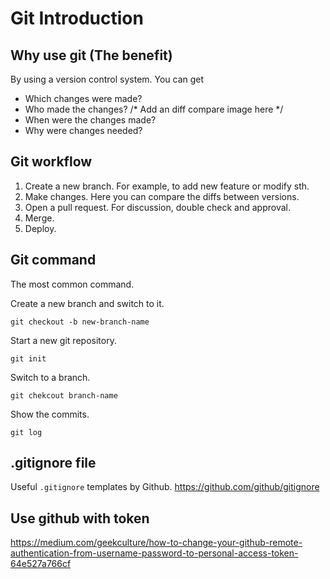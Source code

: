 # Git Introduction

## Why use git (The benefit)

By using a version control system. You can get

- Which changes were made?
- Who made the changes? /* Add an diff compare image here */
- When were the changes made?
- Why were changes needed?

## Git workflow

1. Create a new branch. For example, to add new feature or modify sth.
2. Make changes. Here you can compare the diffs between versions.
3. Open a pull request. For discussion, double check and approval.
4. Merge.
5. Deploy.

## Git command

The most common command.

Create a new branch and switch to it.

```
git checkout -b new-branch-name
```

Start a new git repository.

```
git init
```

Switch to a branch.

```
git chekcout branch-name
```

Show the commits.

```
git log
```

## .gitignore file

Useful `.gitignore` templates by Github. https://github.com/github/gitignore 

## Use github with token

https://medium.com/geekculture/how-to-change-your-github-remote-authentication-from-username-password-to-personal-access-token-64e527a766cf


